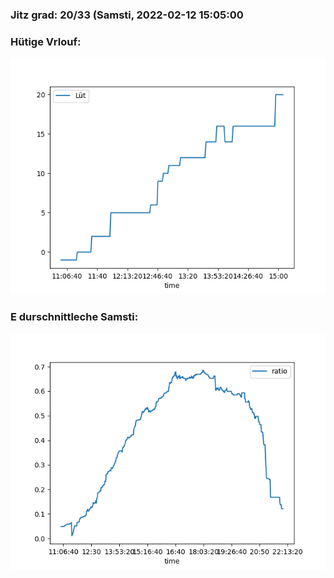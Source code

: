 ### Jitz grad: 20/33 (Samsti, 2022-02-12 15:05:00

### Hütige Vrlouf:
![Graph](Today.png)

### E durschnittleche Samsti:
![Graph](Samsti.png)